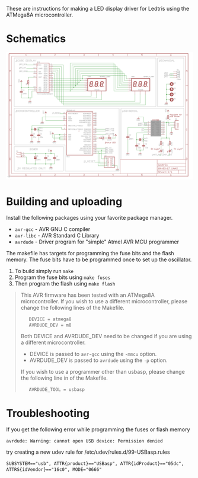 These are instructions for making a LED display driver for Ledtris using the ATMega8A microcontroller.

# Schematics
![Schematic](schematic.png "Ledtris LED driver schematic using ATMega8A microcontroller.")

# Building and uploading
Install the following packages using your favorite package manager.
 * `avr-gcc` - AVR GNU C compiler
 * `avr-libc` - AVR Standard C Library
 * `avrdude` - Driver program for "simple" Atmel AVR MCU programmer

The makefile has targets for programming the
fuse bits and the flash memory. The fuse bits have to be programmed once to set up the oscillator.
 1. To build simply run `make`
 2. Program the fuse bits using `make fuses`
 3. Then program the flash using `make flash`

>This AVR firmware has been tested with an ATMega8A microcontroller.
>If you wish to use a different microcontroller, please change the following lines of the 
>Makefile.
>```
>    DEVICE = atmega8
>    AVRDUDE_DEV = m8
>```
>Both DEVICE and AVRDUDE_DEV need to be changed if you are using a different microcontroller.
> * DEVICE is passed to `avr-gcc` using the `-mmcu` option.
> * AVRDUDE_DEV is passed to `avrdude` using the `-p` option.
>
>If you wish to use a programmer other than usbasp, please change the following line in of the Makefile.
>```
>    AVRDUDE_TOOL = usbasp
>```

# Troubleshooting
If you get the following error while programming the fuses or flash memory
```
avrdude: Warning: cannot open USB device: Permission denied
```
try creating a new udev rule for /etc/udev/rules.d/99-USBasp.rules
```
SUBSYSTEM=="usb", ATTR{product}=="USBasp", ATTR{idProduct}=="05dc", ATTRS{idVendor}=="16c0", MODE="0666"
```
